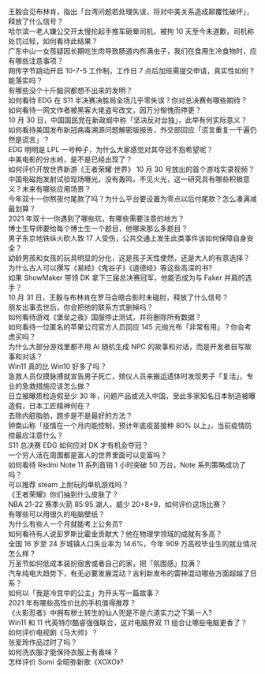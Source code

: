 王毅会见布林肯，指出「台湾问题若处理失误，将对中美关系造成颠覆性破坏」，释放了什么信号？  
哈尔滨一老人嫌公交开太慢抡起手推车砸晕司机，被拘 10 天至今未道歉，司机称处罚过轻，如何看待此结果？  
广东中山一女孩疑因长期吃生肉导致肠道内布满虫子，我们在食用生冷食物时，应有哪些注意事项？  
网传字节跳动开启 10-7-5 工作制，工作日 7 点后加班需提交申请，真实性如何？能落实吗？  
有哪些没个十斤脑洞都想不出来的发明？  
如何看待 EDG 在 S11 半决赛决胜局全场几乎零失误？你对总决赛有哪些期待？  
如何看待一网文作者被黑客大佬盗号改文，因万分惭愧而停更？  
10 月 30 日，中国国民党在新政纲中称「坚决反对台独」，此举有何实际意义？  
如何看待美国发布新冠病毒溯源问题解密版报告，外交部回应「谎言重复一千遍仍然是谎言」？  
EDG 明明是 LPL 一号种子，为什么大家感觉对其夺冠不抱希望呢？  
中美电影的分水岭，是不是已经出现了？  
如何评价开放世界新游《王者荣耀·世界》 10 月 30 号放出的首个游戏实录视频？  
中国电磁炮发射试验现场曝光，没有轰鸣，不见火光，这一研究具有哪些积极意义？未来有哪些应用场景？  
今年双十一你熬夜付尾款了吗？为什么平台要设置为零点以后付尾款？怎么凑满减最划算？  
2021 年双十一你遇到了哪些坑，有哪些需要注意的地方？  
博士生导师要给每个博士生一个题目，他哪来那么多题目？  
男子东京地铁纵火砍人致 17 人受伤，公共交通上发生此类事件该如何保障自身安全？  
幼龄男孩和女孩的玩具明显的分化，这是孩子天性使然，还是大人的有意选择？  
为什么古人可以撰写《易经》《鬼谷子》《道德经》等这些高深的书?  
如果 ShowMaker 带领 DK 拿下三届总决赛冠军，他能否成为与 Faker 并肩的选手？  
10 月 31 日，王毅与布林肯在罗马会晤合影时未碰肘，释放了什么信号？  
朋友出事去世后，你会把他的联系方式删掉吗？  
如何看待游戏《堡垒之夜》国服停止测试，并将删除所有数据？  
如何看待一位匿名的苹果公司官方人员回应 145 元抛光布「非常有用」？你会考虑买吗？  
为什么大部分游戏里都不用 AI 随机生成 NPC 的故事和对话，而是开发者自写故事和对话？  
Win11 真的比 Win10 好多了吗？  
急救人员仅摸脉搏就宣告男子死亡，殡仪人员来搬运遗体时发现男子「复活」，专业的急救措施应该怎么做？  
日立被曝质检造假至少 30 年，问题产品或流入中国，至此多家知名日本制造被曝造假，日本工匠精神何在？  
去除内脏脂肪，跑步是不是最好的方法？  
钟南山称「疫情在一个月内能控制，预计年底疫苗接种 80% 以上」，当前疫情防控最应注意什么？  
S11 总决赛 EDG 如何应对 DK 才有机会夺冠？  
一个穷人活在周围都是富人的世界里面可以变富吗？  
如何看待 Redmi Note 11 系列首销 1 小时突破 50 万台，Note 系列策略成功了吗？  
可以推荐 steam 上耐玩的单机游戏吗？  
《王者荣耀》你们抽到什么皮肤了？  
NBA 21-22 赛季火箭 85:95 湖人，威少 20+8+9，如何评价这场比赛？  
有哪些可以用很久的电脑壁纸？  
为什么有些人一个月就能考上公务员?  
如何看待有人说彭罗斯比霍金贡献大？他在物理学领域的成就有多高？  
全国 16 岁至 24 岁城镇人口失业率为 14.6%，今年 909 万高校毕业生的就业情况怎么样？  
万圣节如何低成本装扮宿舍或者自己的家，把「氛围感」拉满？  
汽车纯电大趋势下，有无必要发展混动？吉利新发布的雷神混动哪些方面超越了日系？  
如何以「我是冷宫中的公主」为开头写一篇故事？  
2021 年有哪些高性价比的手机值得推荐？  
《火影忍者》中拥有秽土转生的仙人兜是不是六道实力之下第一人?  
Win11 和 11 代英特尔酷睿强强联合，这对电脑界双 11 组合让哪些电脑更香了？  
如何评价电视剧《马大帅》？  
张爱玲作品过时了吗？  
如何洗衣服才能保持衣服上有香味？  
怎样评价 Somi 全昭弥新歌《XOXO》?  
